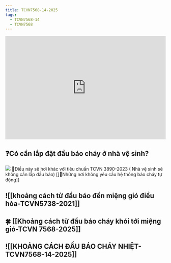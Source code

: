 ```yaml
---
title: TCVN7568-14-2025
tags:
  - TCVN7568-14
  - TCVN7568
---
```

<div style="position:relative;padding-top:max(60%,324px);width:100%;height:0;"><iframe style="position:absolute;border:none;width:100%;height:100%;left:0;top:0;" src="https://online.fliphtml5.com/ntjwsz/vyuf/"  seamless="seamless" scrolling="no" frameborder="0" allowtransparency="true" allowfullscreen="true" ></iframe></div>



## ❓Có cần lắp đặt đầu báo cháy ở nhà vệ sinh?
![](https://res.cloudinary.com/dcqf82eor/image/upload/f_auto/v1750743276/kysudienvn/upm5ynabhznbkqlu2nmb.png)
🚦Điều này sẽ hơi khác với tiêu chuẩn TCVN 3890-2023 ( Nhà vệ sinh sẽ không cần lắp đầu báo)
[[🚩Những nơi không yêu cầu hệ thống báo cháy tự động]]


## ![[khoảng cách từ đầu báo đến miệng gió điều hòa-TCVN5738-2021]]

## 🍀 [[Khoảng cách từ đầu báo cháy khói tới miệng gió-TCVN 7568-2025]]

## ![[KHOẢNG CÁCH ĐẦU BÁO CHÁY NHIỆT-TCVN7568-14-2025]]

